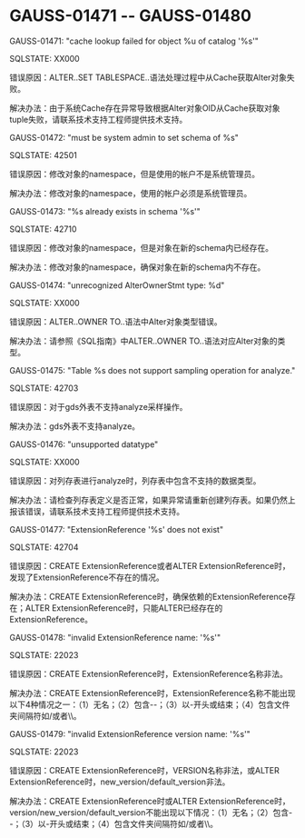 # GAUSS-01471 -- GAUSS-01480<a name="ZH-CN_TOPIC_0302073641"></a>

GAUSS-01471: "cache lookup failed for object %u of catalog '%s'"

SQLSTATE: XX000

错误原因：ALTER..SET TABLESPACE..语法处理过程中从Cache获取Alter对象失败。

解决办法：由于系统Cache存在异常导致根据Alter对象OID从Cache获取对象tuple失败，请联系技术支持工程师提供技术支持。

GAUSS-01472: "must be system admin to set schema of %s"

SQLSTATE: 42501

错误原因：修改对象的namespace，但是使用的帐户不是系统管理员。

解决办法：修改对象的namespace，使用的帐户必须是系统管理员。

GAUSS-01473: "%s already exists in schema '%s'"

SQLSTATE: 42710

错误原因：修改对象的namespace，但是对象在新的schema内已经存在。

解决办法：修改对象的namespace，确保对象在新的schema内不存在。

GAUSS-01474: "unrecognized AlterOwnerStmt type: %d"

SQLSTATE: XX000

错误原因：ALTER..OWNER TO..语法中Alter对象类型错误。

解决办法：请参照《SQL指南》中ALTER..OWNER TO..语法对应Alter对象的类型。

GAUSS-01475: "Table %s does not support sampling operation for analyze."

SQLSTATE: 42703

错误原因：对于gds外表不支持analyze采样操作。

解决办法：gds外表不支持analyze。

GAUSS-01476: "unsupported datatype"

SQLSTATE: XX000

错误原因：对列存表进行analyze时，列存表中包含不支持的数据类型。

解决办法：请检查列存表定义是否正常，如果异常请重新创建列存表。如果仍然上报该错误，请联系技术支持工程师提供技术支持。

GAUSS-01477: "ExtensionReference '%s' does not exist"

SQLSTATE: 42704

错误原因：CREATE ExtensionReference或者ALTER ExtensionReference时，发现了ExtensionReference不存在的情况。

解决办法：CREATE ExtensionReference时，确保依赖的ExtensionReference存在；ALTER ExtensionReference时，只能ALTER已经存在的ExtensionReference。

GAUSS-01478: "invalid ExtensionReference name: '%s'"

SQLSTATE: 22023

错误原因：CREATE ExtensionReference时，ExtensionReference名称非法。

解决办法：CREATE ExtensionReference时，ExtensionReference名称不能出现以下4种情况之一：（1）无名；（2）包含--；（3）以-开头或结束；（4）包含文件夹间隔符如/或者\\\\。

GAUSS-01479: "invalid ExtensionReference version name: '%s'"

SQLSTATE: 22023

错误原因：CREATE ExtensionReference时，VERSION名称非法，或ALTER ExtensionReference时，new\_version/default\_version非法。

解决办法：CREATE ExtensionReference时或ALTER ExtensionReference时，version/new\_version/default\_version不能出现以下情况：（1）无名；（2）包含--；（3）以-开头或结束；（4）包含文件夹间隔符如/或者\\\\。

